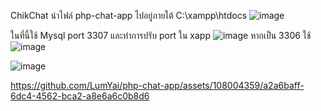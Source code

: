 ChikChat
นำไฟล์ php-chat-app ไปอยู่ภายใต้ C:\xampp\htdocs
![image](https://github.com/LumYai/php-chat-app/assets/108004359/a50772ba-fed9-4a98-846f-1ba5e500a7c7)



ในที่นี้ใช้ Mysql port 3307 และทำการปรับ port ใน xapp
![image](https://github.com/LumYai/php-chat-app/assets/108004359/b5d2f167-e368-4464-b50e-18ac9bddad0a)
หากเป็น 3306 ใช้ 
![image](https://github.com/LumYai/php-chat-app/assets/108004359/506b5dec-f31a-45a8-96cc-462187fa5782)

![image](https://github.com/LumYai/php-chat-app/assets/108004359/86e65f68-c993-4604-874b-8623bbc8c24b)

https://github.com/LumYai/php-chat-app/assets/108004359/a2a6baff-6dc4-4562-bca2-a8e6a6c0b8d6

